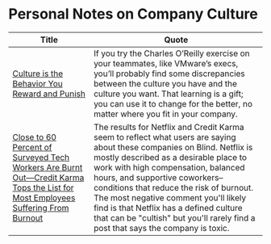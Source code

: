 # Personal Notes on Company Culture

| Title | Quote | 
| --- | --- | 
| [Culture is the Behavior You Reward and Punish](https://jocelyngoldfein.com/culture-is-the-behavior-you-reward-and-punish-7e8e75c6543e)      | If you try the Charles O’Reilly exercise on your teammates, like VMware’s execs, you’ll probably find some discrepancies between the culture you have and the culture you want. That learning is a gift; you can use it to change for the better, no matter where you fit in your company. |
| [Close to 60 Percent of Surveyed Tech Workers Are Burnt Out—Credit Karma Tops the List for Most Employees Suffering From Burnout](https://www.teamblind.com/blog/index.php/2018/05/29/close-to-60-percent-of-surveyed-tech-workers-are-burnt-out-credit-karma-tops-the-list-for-most-employees-suffering-from-burnout/) | The results for Netflix and Credit Karma seem to reflect what users are saying about these companies on Blind. Netflix is mostly described as a desirable place to work with high compensation, balanced hours, and supportive coworkers–conditions that reduce the risk of burnout. The most negative comment you'll likely find is that Netflix has a defined culture that can be "cultish" but you'll rarely find a post that says the company is toxic. |
